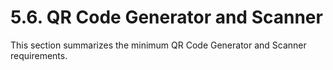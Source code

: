 # 5.6. QR Code Generator and Scanner

This section summarizes the minimum QR Code Generator and Scanner requirements.


